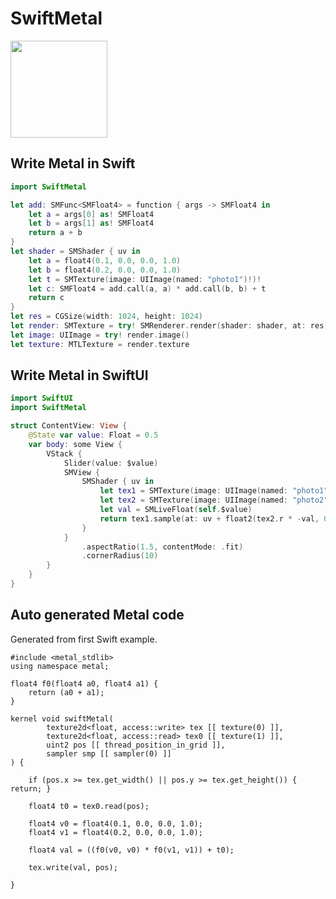 # SwiftMetal

<img src="https://github.com/hexagons/SwiftMetal/blob/master/Assets/SwiftMetal-Bond-Logo-Mini.png?raw=true" width="155"/> 


## Write Metal in Swift

~~~~swift
import SwiftMetal
~~~~

~~~~swift
let add: SMFunc<SMFloat4> = function { args -> SMFloat4 in
    let a = args[0] as! SMFloat4
    let b = args[1] as! SMFloat4
    return a + b
}
let shader = SMShader { uv in
    let a = float4(0.1, 0.0, 0.0, 1.0)
    let b = float4(0.2, 0.0, 0.0, 1.0)
    let t = SMTexture(image: UIImage(named: "photo1")!)!
    let c: SMFloat4 = add.call(a, a) * add.call(b, b) + t
    return c
}
let res = CGSize(width: 1024, height: 1024)
let render: SMTexture = try! SMRenderer.render(shader: shader, at: res)
let image: UIImage = try! render.image()
let texture: MTLTexture = render.texture
~~~~


## Write Metal in SwiftUI

~~~~swift
import SwiftUI
import SwiftMetal
~~~~

~~~~swift
struct ContentView: View {
    @State var value: Float = 0.5
    var body: some View {
        VStack {
            Slider(value: $value)
            SMView {
                SMShader { uv in
                    let tex1 = SMTexture(image: UIImage(named: "photo1")!)!
                    let tex2 = SMTexture(image: UIImage(named: "photo2")!)!
                    let val = SMLiveFloat(self.$value)
                    return tex1.sample(at: uv + float2(tex2.r * -val, 0.0))
                }
            }
                .aspectRatio(1.5, contentMode: .fit)
                .cornerRadius(10)
        }
    }
}
~~~~


## Auto generated Metal code

Generated from first Swift example.

~~~~metal
#include <metal_stdlib>
using namespace metal;

float4 f0(float4 a0, float4 a1) {
    return (a0 + a1);
}

kernel void swiftMetal(
        texture2d<float, access::write> tex [[ texture(0) ]],
        texture2d<float, access::read> tex0 [[ texture(1) ]],
        uint2 pos [[ thread_position_in_grid ]],
        sampler smp [[ sampler(0) ]]
) {
    
    if (pos.x >= tex.get_width() || pos.y >= tex.get_height()) { return; }
    
    float4 t0 = tex0.read(pos);
    
    float4 v0 = float4(0.1, 0.0, 0.0, 1.0);
    float4 v1 = float4(0.2, 0.0, 0.0, 1.0);
    
    float4 val = ((f0(v0, v0) * f0(v1, v1)) + t0);
    
    tex.write(val, pos);
    
}
~~~~
